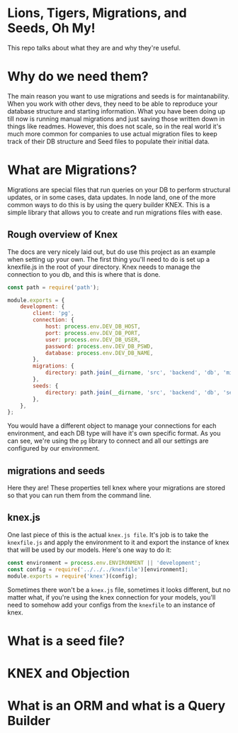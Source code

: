 # Lions, Tigers, Migrations, and Seeds, Oh My!
This repo talks about what they are and why they're useful.

# Why do we need them?
The main reason you want to use migrations and seeds is for maintanability. When you work with other devs, they need to be able to reproduce your database structure and starting information. What you have been doing up till now is running manual migrations and just saving those written down in things like readmes. However, this does not scale, so in the real world it's much more common for companies to use actual migration files to keep track of their DB structure and Seed files to populate their initial data.


# What are Migrations?
Migrations are special files that run queries on your DB to perform structural updates, or in some cases, data updates. In node land, one of the more common ways to do this is by using the query builder KNEX. This is a simple library that allows you to create and run migrations files with ease.

## Rough overview of Knex
The docs are very nicely laid out, but do use this project as an example when setting up your own. The first thing you'll need to do is set up a knexfile.js in the root of your directory. Knex needs to manage the connection to you db, and this is where that is done.

```js
const path = require('path');

module.exports = {
    development: {
        client: 'pg',
        connection: {
            host: process.env.DEV_DB_HOST,
            port: process.env.DEV_DB_PORT,
            user: process.env.DEV_DB_USER,
            password: process.env.DEV_DB_PSWD,
            database: process.env.DEV_DB_NAME,
        },
        migrations: {
            directory: path.join(__dirname, 'src', 'backend', 'db', 'migrations'),
        },
        seeds: {
            directory: path.join(__dirname, 'src', 'backend', 'db', 'seeds'),
        },
    },
};
```
You would have a different object to manage your connections for each environment, and each DB type will have it's own specific format. As you can see, we're using the `pg` library to connect and all our settings are configured by our environment.

## migrations and seeds
Here they are! These properties tell knex where your migrations are stored so that you can run them from the command line.

## knex.js
One last piece of this is the actual `knex.js file`. It's job is to take the `knexfile.js` and apply the environment to it and export the instance of knex that will be used by our models. Here's one way to do it:

```js
const environment = process.env.ENVIRONMENT || 'development';
const config = require('../../../knexfile')[environment];
module.exports = require('knex')(config);
```

Sometimes there won't be a `knex.js` file, sometimes it looks different, but no matter what, if you're using the knex connection for your models, you'll need to somehow add your configs from the `knexfile` to an instance of knex.

# What is a seed file?


# KNEX and Objection

# What is an ORM and what is a Query Builder
